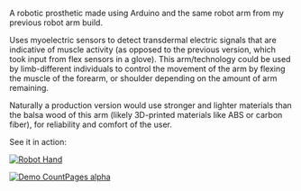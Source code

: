 A robotic prosthetic made using Arduino and the same robot arm from my previous robot arm build.

Uses myoelectric sensors to detect transdermal electric signals that are indicative of muscle activity (as opposed to the previous version, which took input from flex sensors in a glove). This arm/technology could be used by limb-different individuals to control the movement of the arm by flexing the muscle of the forearm, or shoulder depending on the amount of arm remaining. 

Naturally a production version would use stronger and lighter materials than the balsa wood of this arm (likely 3D-printed materials like ABS or carbon fiber), for reliability and comfort of the user.

See it in action:

[![Robot Hand](https://img.youtube.com/vi/AeSHxDT650s/1.jpg)](https://youtu.be/AeSHxDT650s) 

[![Demo CountPages alpha](https://share.gifyoutube.com/KzB6Gb.gif)](https://www.youtube.com/watch?v=ek1j272iAmc)
